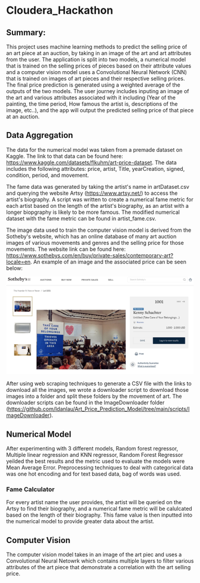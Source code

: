 # Cloudera_Hackathon

## Summary:
This project uses machine learning methods to predict the selling price of an art piece at an auction, by taking in an image of the art and art attributes from the user. The application is split into two models, a numerical model that is trained on the selling prices of pieces based on their attribute values and a computer vision model uses a Convolutional Neural Network (CNN) that is trained on images of art pieces and their respective selling prices. The final price prediction is generated using a weighted average of the outputs of the two models. The user journey includes inputing an image of the art and various attributes associated with it including (Year of the painting, the time period, How famous the artist is, descriptions of the image, etc..), and the app will output the predicted selling price of that piece at an auction. 

## Data Aggregation

The data for the numerical model was taken from a premade dataset on Kaggle. The link to that data can be found here: https://www.kaggle.com/datasets/flkuhm/art-price-dataset. The data includes the following attributes: price, artist, Title, yearCreation, signed, condition, period, and movement.

The fame data was generated by taking the artist's name in artDataset.csv and querying the website Artsy (https://www.artsy.net/) to access the artist's biography. A script was written to create a numerical fame metric for each artist based on the length of the artist's biography, as an artist with a longer biopgraphy is likely to be more famous. The modified numerical dataset with the fame metric can be found in artist_fame.csv.

The image data used to train the computer vision model is derived from the Sotheby's website, which has an online database of many art auction images of various movements and genres and the selling price for those movements. The website link can be found here: https://www.sothebys.com/en/buy/private-sales/contemporary-art?locale=en. An example of an image and the associated price can be seen below:


<img src="/docs/Sotheby's Image.png"/>

After using web scraping techniques to generate a CSV file with the links to download all the images, we wrote a downloader script to download those images into a folder and split these folders by the movement of art. The downloader scripts can be found in the ImageDownloader folder (https://github.com/Idanlau/Art_Price_Prediction_Model/tree/main/scripts/ImageDownloader). 

## Numerical Model
After experimenting with 3 different models, Random forest regressor, Multiple linear regression and KNN regressor, Random Forest Regressor yeilded the best results and the metric used to evaluate the models were Mean Average Error. Preprocessing techniques to deal with categorical data was one hot encoding and for text based data, bag of words was used.

### Fame Calculator
For every artist name the user provides, the artist will be queried on the Artsy to find their biography, and a numerical fame metric will be calulcated based on the length of their biography. This fame value is then inputted into the numerical model to provide greater data about the artist. 

## Computer Vision
The computer vision model takes in an image of the art piec and uses a Convolutional Neural Netowrk which contains multiple layers to filter various attributes of the art piece that demonstrate a correlation with the art selling price.
